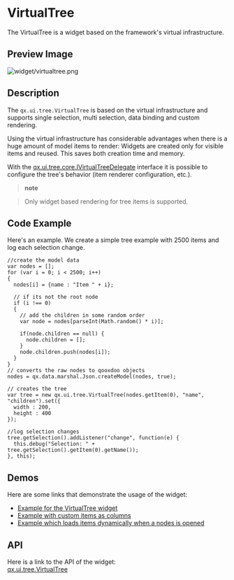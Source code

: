 VirtualTree
===========

The VirtualTree is a widget based on the framework's virtual
infrastructure.

Preview Image
-------------

![widget/virtualtree.png](/pages/widget/virtualtree.png)

Description
-----------

The `qx.ui.tree.VirtualTree` is based on the virtual infrastructure and
supports single selection, multi selection, data binding and custom
rendering.

Using the virtual infrastructure has considerable advantages when there
is a huge amount of model items to render: Widgets are created only for
visible items and reused. This saves both creation time and memory.

With the
[qx.ui.tree.core.IVirtualTreeDelegate](http://demo.qooxdoo.org/%{version}/apiviewer/#qx.ui.tree.core.IVirtualTreeDelegate)
interface it is possible to configure the tree's behavior (item renderer
configuration, etc.).

> **note**

> Only widget based rendering for tree items is supported.

Code Example
------------

Here's an example. We create a simple tree example with 2500 items and
log each selection change.

    //create the model data
    var nodes = [];
    for (var i = 0; i < 2500; i++)
    {
      nodes[i] = {name : "Item " + i};

      // if its not the root node
      if (i !== 0)
      {
        // add the children in some random order
        var node = nodes[parseInt(Math.random() * i)];

        if(node.children == null) {
          node.children = [];
        }
        node.children.push(nodes[i]);
      }
    }
    // converts the raw nodes to qooxdoo objects
    nodes = qx.data.marshal.Json.createModel(nodes, true);

    // creates the tree
    var tree = new qx.ui.tree.VirtualTree(nodes.getItem(0), "name", "children").set({
      width : 200,
      height : 400
    });

    //log selection changes
    tree.getSelection().addListener("change", function(e) {
      this.debug("Selection: " + tree.getSelection().getItem(0).getName());
    }, this);

Demos
-----

Here are some links that demonstrate the usage of the widget:

-   [Example for the VirtualTree
    widget](http://demo.qooxdoo.org/%{version}/demobrowser/#virtual~Tree.html)
-   [Example with custom items as
    columns](http://demo.qooxdoo.org/%{version}/demobrowser/#virtual~Tree_Columns.html)
-   [Example which loads items dynamically when a nodes is
    opened](http://demo.qooxdoo.org/%{version}/demobrowser/#virtual~Tree_Dynamic.html)

API
---

Here is a link to the API of the widget:\
[qx.ui.tree.VirtualTree](http://demo.qooxdoo.org/%{version}/apiviewer/#qx.ui.tree.VirtualTree)
